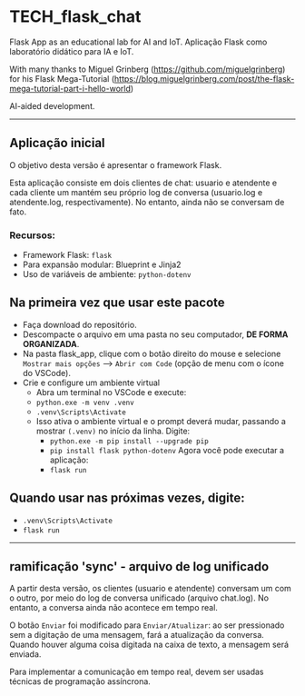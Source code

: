 # TECH_flask_chat
Flask App as an educational lab for AI and IoT.
Aplicação Flask como laboratório didático para IA e IoT.

With many thanks to Miguel Grinberg (https://github.com/miguelgrinberg) for his Flask Mega-Tutorial (https://blog.miguelgrinberg.com/post/the-flask-mega-tutorial-part-i-hello-world)

AI-aided development.

___

## Aplicação inicial
O objetivo desta versão é apresentar o framework Flask.

Esta aplicação consiste em dois clientes de chat: usuario e atendente e cada cliente um mantém seu próprio log de conversa (usuario.log e atendente.log, respectivamente). No entanto, ainda não se conversam de fato.

### Recursos:
* Framework Flask: `flask`
* Para expansão modular: Blueprint e Jinja2
* Uso de variáveis de ambiente: `python-dotenv`

## Na primeira vez que usar este pacote
* Faça download do repositório.
* Descompacte o arquivo em uma pasta no seu computador, **DE FORMA ORGANIZADA**.
* Na pasta flask_app, clique com o botão direito do mouse e selecione `Mostrar mais opções` --> `Abrir com Code` (opção de menu com o ícone do VSCode).
* Crie e configure um ambiente virtual
    * Abra um terminal no VSCode e execute:
    * `python.exe -m venv .venv`
    * `.venv\Scripts\Activate`
    * Isso ativa o ambiente virtual e o prompt deverá mudar, passando a mostrar `(.venv)` no início da linha. Digite:
        * `python.exe -m pip install --upgrade pip`
        * `pip install flask python-dotenv`
        Agora você pode executar a aplicação:
        * `flask run`

## Quando usar nas próximas vezes, digite:
* `.venv\Scripts\Activate`
* `flask run`

___

## ramificação 'sync' - arquivo de log unificado
A partir desta versão, os clientes (usuario e atendente) conversam um com o outro, por meio do log de conversa unificado (arquivo chat.log). No entanto, a conversa ainda não acontece em tempo real.

O botão `Enviar` foi modificado para `Enviar/Atualizar`: ao ser pressionado sem a digitação de uma mensagem, fará a atualização da conversa. Quando houver alguma coisa digitada na caixa de texto, a mensagem será enviada.

Para implementar a comunicação em tempo real, devem ser usadas técnicas de programação assíncrona.

